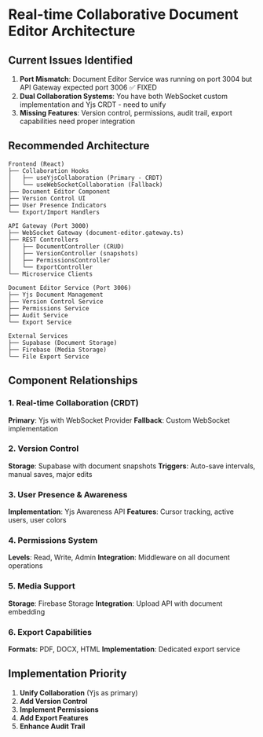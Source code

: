 # Real-time Collaborative Document Editor Architecture

## Current Issues Identified

1. **Port Mismatch**: Document Editor Service was running on port 3004 but API Gateway expected port 3006 ✅ FIXED
2. **Dual Collaboration Systems**: You have both WebSocket custom implementation and Yjs CRDT - need to unify
3. **Missing Features**: Version control, permissions, audit trail, export capabilities need proper integration

## Recommended Architecture

```
Frontend (React)
├── Collaboration Hooks
│   ├── useYjsCollaboration (Primary - CRDT)
│   └── useWebSocketCollaboration (Fallback)
├── Document Editor Component
├── Version Control UI
├── User Presence Indicators
└── Export/Import Handlers

API Gateway (Port 3000)
├── WebSocket Gateway (document-editor.gateway.ts)
├── REST Controllers
│   ├── DocumentController (CRUD)
│   ├── VersionController (snapshots)
│   ├── PermissionsController
│   └── ExportController
└── Microservice Clients

Document Editor Service (Port 3006)
├── Yjs Document Management
├── Version Control Service
├── Permissions Service
├── Audit Service
└── Export Service

External Services
├── Supabase (Document Storage)
├── Firebase (Media Storage)
└── File Export Service
```

## Component Relationships

### 1. Real-time Collaboration (CRDT)

**Primary**: Yjs with WebSocket Provider
**Fallback**: Custom WebSocket implementation

### 2. Version Control

**Storage**: Supabase with document snapshots
**Triggers**: Auto-save intervals, manual saves, major edits

### 3. User Presence & Awareness

**Implementation**: Yjs Awareness API
**Features**: Cursor tracking, active users, user colors

### 4. Permissions System

**Levels**: Read, Write, Admin
**Integration**: Middleware on all document operations

### 5. Media Support

**Storage**: Firebase Storage
**Integration**: Upload API with document embedding

### 6. Export Capabilities

**Formats**: PDF, DOCX, HTML
**Implementation**: Dedicated export service

## Implementation Priority

1. **Unify Collaboration** (Yjs as primary)
2. **Add Version Control**
3. **Implement Permissions**
4. **Add Export Features**
5. **Enhance Audit Trail**
